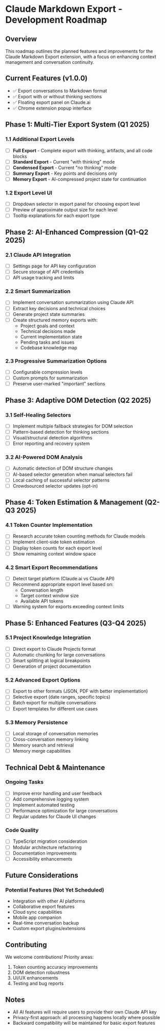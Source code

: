 # Claude Markdown Export - Development Roadmap

## Overview
This roadmap outlines the planned features and improvements for the Claude Markdown Export extension, with a focus on enhancing context management and conversation continuity.

## Current Features (v1.0.0)
- ✅ Export conversations to Markdown format
- ✅ Export with or without thinking sections
- ✅ Floating export panel on Claude.ai
- ✅ Chrome extension popup interface

## Phase 1: Multi-Tier Export System (Q1 2025)

### 1.1 Additional Export Levels
- [ ] **Full Export** - Complete export with thinking, artifacts, and all code blocks
- [ ] **Standard Export** - Current "with thinking" mode
- [ ] **Condensed Export** - Current "no thinking" mode  
- [ ] **Summary Export** - Key points and decisions only
- [ ] **Memory Export** - AI-compressed project state for continuation

### 1.2 Export Level UI
- [ ] Dropdown selector in export panel for choosing export level
- [ ] Preview of approximate output size for each level
- [ ] Tooltip explanations for each export type

## Phase 2: AI-Enhanced Compression (Q1-Q2 2025)

### 2.1 Claude API Integration
- [ ] Settings page for API key configuration
- [ ] Secure storage of API credentials
- [ ] API usage tracking and limits

### 2.2 Smart Summarization
- [ ] Implement conversation summarization using Claude API
- [ ] Extract key decisions and technical choices
- [ ] Generate project state summaries
- [ ] Create structured memory exports with:
  - Project goals and context
  - Technical decisions made
  - Current implementation state
  - Pending tasks and issues
  - Codebase knowledge map

### 2.3 Progressive Summarization Options
- [ ] Configurable compression levels
- [ ] Custom prompts for summarization
- [ ] Preserve user-marked "important" sections

## Phase 3: Adaptive DOM Detection (Q2 2025)

### 3.1 Self-Healing Selectors
- [ ] Implement multiple fallback strategies for DOM selection
- [ ] Pattern-based detection for thinking sections
- [ ] Visual/structural detection algorithms
- [ ] Error reporting and recovery system

### 3.2 AI-Powered DOM Analysis
- [ ] Automatic detection of DOM structure changes
- [ ] AI-based selector generation when manual selectors fail
- [ ] Local caching of successful selector patterns
- [ ] Crowdsourced selector updates (opt-in)

## Phase 4: Token Estimation & Management (Q2-Q3 2025)

### 4.1 Token Counter Implementation
- [ ] Research accurate token counting methods for Claude models
- [ ] Implement client-side token estimation
- [ ] Display token counts for each export level
- [ ] Show remaining context window space

### 4.2 Smart Export Recommendations
- [ ] Detect target platform (Claude.ai vs Claude API)
- [ ] Recommend appropriate export level based on:
  - Conversation length
  - Target context window size
  - Available API tokens
- [ ] Warning system for exports exceeding context limits

## Phase 5: Enhanced Features (Q3-Q4 2025)

### 5.1 Project Knowledge Integration
- [ ] Direct export to Claude Projects format
- [ ] Automatic chunking for large conversations
- [ ] Smart splitting at logical breakpoints
- [ ] Generation of project documentation

### 5.2 Advanced Export Options
- [ ] Export to other formats (JSON, PDF with better implementation)
- [ ] Selective export (date ranges, specific topics)
- [ ] Batch export for multiple conversations
- [ ] Export templates for different use cases

### 5.3 Memory Persistence
- [ ] Local storage of conversation memories
- [ ] Cross-conversation memory linking
- [ ] Memory search and retrieval
- [ ] Memory merge capabilities

## Technical Debt & Maintenance

### Ongoing Tasks
- [ ] Improve error handling and user feedback
- [ ] Add comprehensive logging system
- [ ] Implement automated testing
- [ ] Performance optimization for large conversations
- [ ] Regular updates for Claude UI changes

### Code Quality
- [ ] TypeScript migration consideration
- [ ] Modular architecture refactoring
- [ ] Documentation improvements
- [ ] Accessibility enhancements

## Future Considerations

### Potential Features (Not Yet Scheduled)
- Integration with other AI platforms
- Collaborative export features
- Cloud sync capabilities
- Mobile app companion
- Real-time conversation backup
- Custom export plugins/extensions

## Contributing
We welcome contributions! Priority areas:
1. Token counting accuracy improvements
2. DOM detection robustness
3. UI/UX enhancements
4. Testing and bug reports

## Notes
- All AI features will require users to provide their own Claude API key
- Privacy-first approach: all processing happens locally where possible
- Backward compatibility will be maintained for basic export features